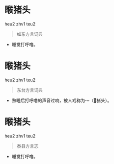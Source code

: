 # 睺猪头
heu2 zhv1 teu2
> 如东方言词典
- 睡觉打呼噜。

# 睺猪头
heu2 zhv1 teu2
> 东台方言词典
- 熟睡后打呼噜的声音过响，被人戏称为～（𪹍猪头）。

# 睺猪头
heu2 zhv1 teu2
> 泰县方言志
- 睡觉打呼噜。

